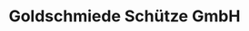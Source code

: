 ---
title: "Goldschmiede Schütze GmbH"
url: /forchheim/goldschmiede-schuetze-gmbh/
shop: Schmuck
---